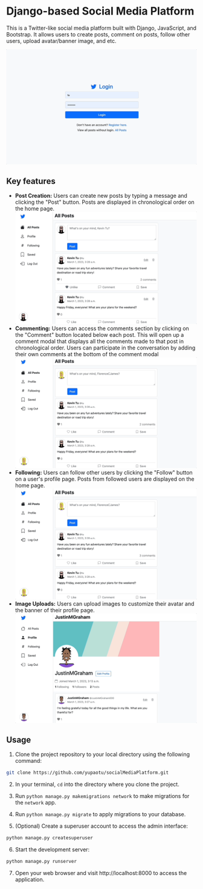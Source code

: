 # Django-based Social Media Platform 

This is a Twitter-like social media platform built with Django, JavaScript, and Bootstrap. It allows users to create posts, comment on posts, follow other users, upload avatar/banner image, and etc.

![Alt Text](./demo/overview.gif)

## Key features

- **Post Creation:** Users can create new posts by typing a message and clicking the "Post" button. Posts are displayed in chronological order on the home page. 
![Alt Text](./demo/post%20creation.gif)
- **Commenting:** Users can access the comments section by clicking on the "Comment" button located below each post. This will open up a comment modal that displays all the comments made to that post in chronological order. Users can participate in the conversation by adding their own comments at the bottom of the comment modal 
![Alt Text](./demo/commenting.gif)
- **Following:** Users can follow other users by clicking the "Follow" button on a user's profile page. Posts from followed users are displayed on the home page.
![Alt Text](./demo/following.gif)
- **Image Uploads:** Users can upload images to customize their avatar and the banner of their profile page.
![Alt Text](./demo/edit_profile.gif)

## Usage

1. Clone the project repository to your local directory using the following command:
```bash
git clone https://github.com/yupaotu/socialMediaPlatform.git
```

2. In your terminal, `cd` into the directory where you clone the project.

3. Run `python manage.py makemigrations network` to make migrations for the `network` app.

4. Run `python manage.py migrate` to apply migrations to your database.

5. (Optional) Create a superuser account to access the admin interface:
```bash
python manage.py createsuperuser
```

6. Start the development server:
```bash
python manage.py runserver
``` 
7. Open your web browser and visit http://localhost:8000 to access the application.


<!-- ## Technologies used

- **Framework:** Utilized Django 
- **Responsive:**
- **User Interface:** -->
